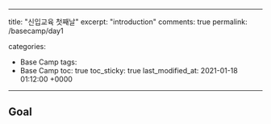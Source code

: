 
---
title:  "신입교육 첫째날"
excerpt: "introduction"
comments: true
permalink: /basecamp/day1

categories:
  - Base Camp
tags: 
  - Base Camp
toc: true
toc_sticky: true
last_modified_at:  2021-01-18 01:12:00 +0000
---

## Goal
